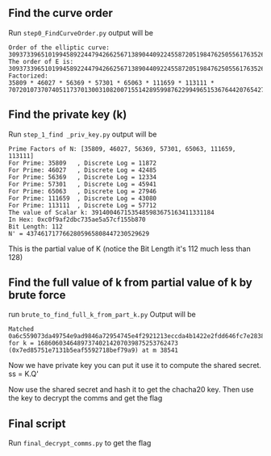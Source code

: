 ## Find the curve order
Run `step0_FindCurveOrder.py`
output will be 
```
Order of the elliptic curve: 30937339651019945892244794266256713890440922455872051984762505561763526780311616863989511376879697740787911484829297
The order of E is:
30937339651019945892244794266256713890440922455872051984762505561763526780311616863989511376879697740787911484829297
Factorized:
35809 * 46027 * 56369 * 57301 * 65063 * 111659 * 113111 * 7072010737074051173701300310820071551428959987622994965153676442076542799542912293
```

## Find the private key (k)
Run `step_1_find _priv_key.py`
output will be
```
Prime Factors of N: [35809, 46027, 56369, 57301, 65063, 111659, 113111]
For Prime: 35809   , Discrete Log = 11872   
For Prime: 46027   , Discrete Log = 42485   
For Prime: 56369   , Discrete Log = 12334   
For Prime: 57301   , Discrete Log = 45941   
For Prime: 65063   , Discrete Log = 27946   
For Prime: 111659  , Discrete Log = 43080   
For Prime: 113111  , Discrete Log = 57712   
The value of Scalar k: 3914004671535485983675163411331184
In Hex: 0xc0f9af2dbc735ae5a57cf155b870
Bit Length: 112
N' = 4374617177662805965808447230529629
```
This is the partial value of K (notice the Bit Length it's 112 much less than 128)

## Find the full value of k from partial value of k by brute force
run `brute_to_find_full_k_from_part_k.py`
Output will be
```
Matched 0a6c559073da49754e9ad9846a72954745e4f2921213eccda4b1422e2fdd646fc7e28389c7c2e51a591e0147e2ebe7ae for k = 168606034648973740214207039875253762473 (0x7ed85751e7131b5eaf5592718bef79a9) at m 38541
```

Now we have private key you can put it use it to compute the shared secret. ss = K.Q'

Now use the shared secret and hash it to get the chacha20 key. Then use the key to decrypt the comms and get the flag

## Final script
Run `final_decrypt_comms.py` to get the flag

